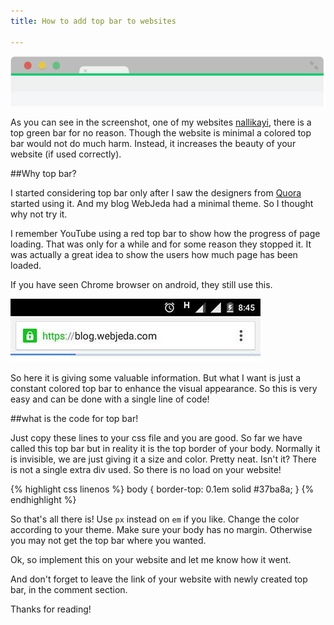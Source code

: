```yaml
---
title: How to add top bar to websites

---
```


![How to add colored top bar to website](/images/top-bar-on-websites.jpg)

As you can see in the screenshot, one of my websites [nallikayi](https://articles.nallikayi.com), there is a top green bar for no reason. Though the website is minimal a colored top bar would not do much harm. Instead, it increases the beauty of your website (if used correctly).

##Why top bar?

I started considering top bar only after I saw the designers from [Quora](https://www.quora.com) started using it. And my blog WebJeda had a minimal theme. So I thought why not try it. 

I remember YouTube using a red top bar to show how the progress of page loading. That was only for a while and for some reason they stopped it. It was actually a great idea to show the users how much page has been loaded.

If you have seen Chrome browser on android, they still use this.

![Android chrome browser top loading bar](/images/android-chrome-browser-using-top-bar-screenshot.jpg)

So here it is giving some valuable information. But what I want is just a constant colored top bar to enhance the visual appearance. So this is very easy and can be done with a single line of code!

##what is the code for top bar!

Just copy these lines to your css file and you are good. So far we have called this top bar but in reality it is the top border of your body. Normally it is invisible, we are just giving it a size and color. Pretty neat. Isn't it? There is not a single extra div used. So there is no load on your website!


{% highlight css linenos %}
body {
  border-top: 0.1em solid #37ba8a;
}
{% endhighlight %}


So that's all there is! Use ```px``` instead on ```em``` if you like. Change the color according to your theme. Make sure your body has no margin. Otherwise you may not get the top bar where you wanted.

Ok, so implement this on your website and let me know how it went.

And don't forget to leave the link of your website with newly created top bar, in the comment section.

Thanks for reading!